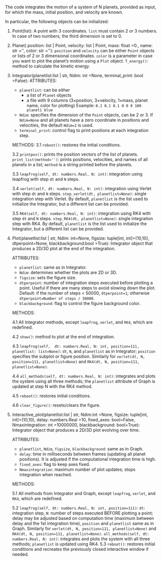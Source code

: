 
The code integrates the motion of a system of N planets, provided as input, for which the mass, initial position, and velocity are known.

In particular, the following objects can be initialized:

1. Point(list):
   A point with 3 coordinates. `list` must contain 2 or 3 numbers. In case of two numbers, the third dimension is set to 0.

2. Planet( position: list | Point,  velocity: list | Point, mass: float =0., name: str ='', color: str =''):
   `position` and `velocity` can be either `Point` objects or lists of 2 or 3 dimensional coordinates.
   `color` is a parameter in case you want to plot the planet’s motion using a `Plot` object.
   `T_energy()`: method to calculate the kinetic energy.

3. Integrator(planetlist:list | str, Ndim: int =None, terminal_print: bool =False):
   ATTRIBUTES:
   - `planetlist`: can be either
     - a list of `Planet` objects
     - a file with 9 columns (3×position, 3×velocity, 1×mass, planet name, color for plotting)
       Example: `0.1 0.1 0.1 0 0 0 100 planet1 blue`
   - `Ndim`: specifies the dimension of the `Point` objects, can be 2 or 3.
     If `Ndim=None` and all planets have a zero coordinate in positions and velocities, the default `Ndim=2` is used.
   - `terminal_print`: control flag to print positions at each integration step.

   METHODS:
   3.1 `reboot()`: restores the initial conditions.
   
   3.2 `printpos()`: prints the position vectors of the list of planets.
       `print_list(method='')`: prints positions, velocities, and names of all planets in a list; `method` is a string printed before the planets.

   3.3 `leapfrog(self, dt: numbers.Real, N: int)`: integration using leapfrog with step `dt` and `N` steps.
   
   3.4 `verlet(self, dt: numbers.Real, N: int)`: integration using Verlet with step `dt` and `N` steps.
       `step_verlet(dt, planetlist=None)`: single integration step with Verlet.
       By default, `planetlist` is the list used to initialize the Integrator, but a different list can be provided.

   3.5 `RK4(self, dt: numbers.Real, N: int)`: integration using RK4 with step `dt` and `N` steps.
       `step_RK4(dt, planetlist=None)`: single integration step with RK4.
       By default, `planetlist` is the list used to initialize the Integrator, but a different list can be provided.

5. Plot(planetlist:list | str, Ndim: int=None, figsize: tuple[int, int]=(10,10), dtperpoint=None, blackbackground:bool =True):
   Integrator object that produces a 2D/3D plot at the end of the integration.

   ATTRIBUTES:
   - `planetlist`: same as in Integrator.
   - `Ndim`: determines whether the plots are 2D or 3D.
   - `figsize`: sets the figure size.
   - `dtperpoint`: number of integration steps executed before plotting a point.
     Useful if there are many steps to avoid slowing down the plot.
     Default: if the number of steps < 50000, `dtperpoint=1`; otherwise `dtperpoint=Number of steps / 50000`.
   - `blackbackground`: flag to control the figure background color.

   METHODS:
   
   4.1 All Integrator methods, except `leapfrog`, `verlet`, and `RK4`, which are redefined.

   4.2 `show()`: method to plot at the end of integration.

   4.3 `leapfrog(self,  dt: numbers.Real, N: int, position=111, planetlist: list=None)`:
       `dt`, `N`, and `planetlist` as in Integrator;
       `position` specifies the subplot or figure position.
       Similarly for `verlet(dt, N, position=111, planetlist=None)` and `RK4(dt, N, position=111, planetlist=None)`.

   4.4 `all_methods(self, dt: numbers.Real, N: int)`: integrates and plots the system using all three methods; the `planetlist` attribute of Graph is updated at step N with the RK4 method.

   4.5 `reboot()`: restores initial conditions.

   4.6 `clear_figure()`: resets/clears the figure.


7. Interactive_plot(planetlist:list | str, Ndim:int =None, figsize: tuple[int, int]=(10,10), delay: numbers.Real =10, fixed_axes: bool=False, Nmaxintegration: int =10000000, blackbackground: bool=True):
   Integrator object that produces a 2D/3D plot evolving over time.

   ATTRIBUTES:
   - `planetlist`, `Ndim`, `figsize`, `blackbackground`: same as in Graph.
   - `delay`: time in milliseconds between frames (updating all planet positions).
     It is adjusted if the computational integration time is high.
   - `fixed_axes`: flag to keep axes fixed.
   - `Nmaxintegration`: maximum number of plot updates; stops integration when reached.

   METHODS:
   
   5.1 All methods from Integrator and Graph, except `leapfrog`, `verlet`, and `RK4`, which are redefined.

   5.2 `leapfrog(self, dt: numbers.Real, N: int, position=111)`:
       `dt`: integration step,
       `N`: number of steps executed BEFORE plotting a point; delay may be adjusted based on computation time (maximum between delay and the 1st integration time),
       `position` and `planetlist` same as in Graph.
       Similarly for `verlet(dt, N, position=111, planetlist=None)` and `RK4(dt, N, position=111, planetlist=None)`.
       `all_methods(self, dt: numbers.Real, N: int)`: integrates and plots the system with all three methods; `planetlist` is updated using RK4.
   5.3 `reboot()`: restores initial conditions and recreates the previously closed interactive window if needed.
